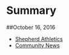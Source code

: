 # Summary
##October 16, 2016
* [Shepherd Athletics](shepherdathletics.md)
* [Community News](communitynews.md)

